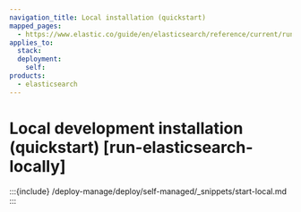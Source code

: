 ```yaml
---
navigation_title: Local installation (quickstart)
mapped_pages:
  - https://www.elastic.co/guide/en/elasticsearch/reference/current/run-elasticsearch-locally.html
applies_to:
  stack:
  deployment:
    self:
products:
  - elasticsearch
---
```


# Local development installation (quickstart) [run-elasticsearch-locally]

:::{include} /deploy-manage/deploy/self-managed/_snippets/start-local.md
:::
